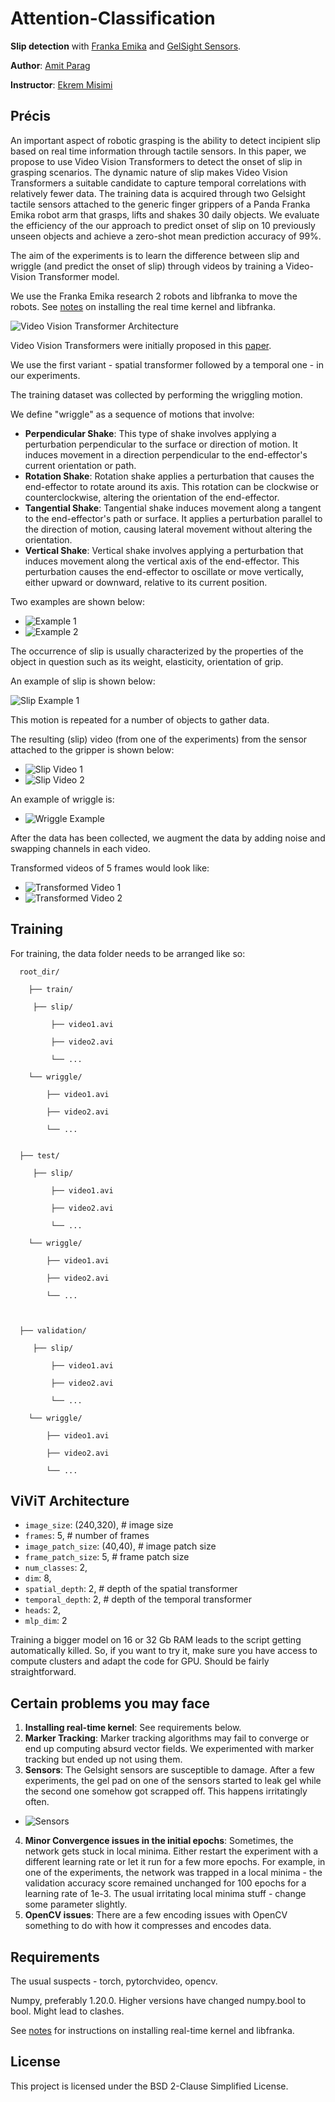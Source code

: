 # Attention-Classification

**Slip detection** with [Franka Emika](https://www.franka.de/) and [GelSight Sensors](https://www.gelsight.com/gelsightmini/).

**Author**: [Amit Parag](https://scholar.google.com/citations?user=wsRIfL4AAAAJ&hl=en)

**Instructor**: [Ekrem Misimi](https://www.sintef.no/en/all-employees/employee/ekrem.misimi/)

## Précis

An important aspect of robotic grasping is the ability to detect incipient slip based on real time information through tactile sensors. In this paper, we propose to use Video Vision Transformers to detect the onset of slip in grasping scenarios. The dynamic nature of slip makes Video Vision Transformers a suitable candidate to capture temporal correlations with relatively fewer data. The training data is acquired through two Gelsight tactile sensors attached to the generic finger grippers of a  Panda Franka Emika robot arm that grasps, lifts and shakes $30$ daily objects. We evaluate the efficiency of the our approach to predict onset of slip on $10$ previously unseen objects and achieve a zero-shot mean prediction accuracy of 99\%. 


The aim of the experiments is to learn the difference between slip and wriggle (and predict the onset of slip) through videos by training a Video-Vision Transformer model.

We use the Franka Emika research 2 robots and libfranka to move the robots. See [notes](./notes/readme.md) on installing the real time kernel and libfranka.

![Video Vision Transformer Architecture](./docs/architecture.jpg)

Video Vision Transformers were initially proposed in this [paper](https://arxiv.org/abs/2103.15691).

We use the first variant - spatial transformer followed by a temporal one - in our experiments.

The training dataset was collected by performing the wriggling motion.

We define "wriggle" as a sequence of motions that involve:

- **Perpendicular Shake**: This type of shake involves applying a perturbation perpendicular to the surface or direction of motion. It induces movement in a direction perpendicular to the end-effector's current orientation or path.
- **Rotation Shake**: Rotation shake applies a perturbation that causes the end-effector to rotate around its axis. This rotation can be clockwise or counterclockwise, altering the orientation of the end-effector.
- **Tangential Shake**: Tangential shake induces movement along a tangent to the end-effector's path or surface. It applies a perturbation parallel to the direction of motion, causing lateral movement without altering the orientation.
- **Vertical Shake**: Vertical shake involves applying a perturbation that induces movement along the vertical axis of the end-effector. This perturbation causes the end-effector to oscillate or move vertically, either upward or downward, relative to its current position.

Two examples are shown below:

- ![Example 1](./docs/gifs/coffee_mug.gif)
- ![Example 2](./docs/gifs/rubicks_cube.gif)

The occurrence of slip is usually characterized by the properties of the object in question such as its weight, elasticity, orientation of grip.

An example of slip is shown below:

![Slip Example 1](./docs/gifs/slip.gif)

This motion is repeated for a number of objects to gather data.

The resulting (slip) video (from one of the experiments) from the sensor attached to the gripper is shown below:

- ![Slip Video 1](./docs/gifs/slip1.gif)
- ![Slip Video 2](./docs/gifs/slip2.gif)

An example of wriggle is:

- ![Wriggle Example](./docs/gifs/wriggle.gif)

After the data has been collected, we augment the data by adding noise and swapping channels in each video.

Transformed videos of 5 frames would look like:

- ![Transformed Video 1](./docs/gifs/aug_1.gif)
- ![Transformed Video 2](./docs/gifs/aug_46.gif)

## Training

For training, the data folder needs to be arranged like so:





      root_dir/
      
        ├── train/
    
         ├── slip/
      
             ├── video1.avi
      
             ├── video2.avi
      
             └── ...
       
        └── wriggle/
         
            ├── video1.avi
      
            ├── video2.avi
      
            └── ...
  
        
      ├── test/
    
         ├── slip/
      
             ├── video1.avi
      
             ├── video2.avi
      
             └── ...
       
        └── wriggle/
         
            ├── video1.avi
      
            ├── video2.avi
      
            └── ...
  
  
              
      ├── validation/
    
         ├── slip/
      
             ├── video1.avi
      
             ├── video2.avi
      
             └── ...
       
        └── wriggle/
         
            ├── video1.avi
      
            ├── video2.avi
      
            └── ...
    




## ViViT Architecture

- `image_size`: (240,320), # image size
- `frames`: 5, # number of frames
- `image_patch_size`: (40,40), # image patch size
- `frame_patch_size`: 5, # frame patch size
- `num_classes`: 2,
- `dim`: 8,
- `spatial_depth`: 2, # depth of the spatial transformer
- `temporal_depth`: 2, # depth of the temporal transformer
- `heads`: 2,
- `mlp_dim`: 2

Training a bigger model on 16 or 32 Gb RAM leads to the script getting automatically killed. So, if you want to try it, make sure you have access to compute clusters and adapt the code for GPU. Should be fairly straightforward. 


## Certain problems you may face

1. **Installing real-time kernel**: See requirements below.
2. **Marker Tracking**: Marker tracking algorithms may fail to converge or end up computing absurd vector fields. We experimented with marker tracking but ended up not using them.
3. **Sensors**: The Gelsight sensors are susceptible to damage. After a few experiments, the gel pad on one of the sensors started to leak gel while the second one somehow got scrapped off. This happens irritatingly often.
- ![Sensors](./docs/gifs/camera.gif)

4. **Minor Convergence issues in the initial epochs**: Sometimes, the network gets stuck in local minima. Either restart the experiment with a different learning rate or let it run for a few more epochs. For example, in one of the experiments, the network was trapped in a local minima - the validation accuracy score remained unchanged for 100 epochs for a learning rate of 1e-3. The usual irritating local minima stuff - change some parameter slightly.
5. **OpenCV issues**: There are a few encoding issues with OpenCV something to do with how it compresses and encodes data.

## Requirements

The usual suspects - torch, pytorchvideo, opencv.

Numpy, preferably 1.20.0. Higher versions have changed numpy.bool to bool. Might lead to clashes.

See [notes](https://github.com/amitparag/Incipient-Slip-Detection/tree/main/notes) for instructions on installing real-time kernel and libfranka.

## License

This project is licensed under the BSD 2-Clause Simplified License.


